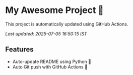# My Awesome Project 🚀

This project is automatically updated using GitHub Actions.

_Last updated: 2025-07-05 16:50:15 IST_

## Features
- Auto-update README using Python 🐍
- Auto Git push with GitHub Actions 🤖
